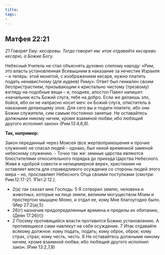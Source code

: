 ```yaml
---
title: 
tags: 
- 
---
```


## Матфея 22:21

*21 Говорят Ему: кесаревы. Тогда говорит им: итак отдавайте кесарево кесарю, а Божие Богу.*

Небесный Учитель не стал объяснять духовно слепому народу: «Рим, это власть установленная Всевышним в наказание за нечестие Израиля – и теперь: этой монетой, с изображением кесаря, нужно платить подать ненавистному (для иудеев) Риму». Ответ был гениален своим беспристрастием, призывающим к кристально чистому (трезвому) взгляду на подобные вещи – и, позднее, апостол Павел напишет: «начальник есть Божий слуга, тебе на добро. Если же делаешь зло, бойся, ибо он не напрасно носит меч: он Божий слуга, отмститель в наказание делающему злое. Для сего вы и подати платите, ибо они Божии служители, сим самым постоянно занятые. Не оставайтесь должными никому ничем, кроме взаимной любви; ибо любящий другого исполнил закон» (Рим.13:4,6,8).

**Так, например:**

Закон переданный через Моисея (все жертвоприношения и прочие служения) не спасал людей – однако, был некой временной заменой небесному служению. - Точно так же: земные царства являются блюстителями относительного порядка до прихода Царства Небесного. Живя в «доброй совести и нелицемерной вере», христианин не оставляет места для справедливого осуждения со стороны людей этого мира – но, прославляет Небесного Отца своими поступками (смотри: Рим.12:17-21. 1Пет.2:12.). 

- 2(а) так сказал мне Господь: 5 Я сотворил землю, человека и животных, которые на лице земли, великим могуществом Моим и простертою мышцею Моею, и отдал ее, кому Мне благоугодно было. (Иер 27:2(а),5)
- 26(г) назначив предопределенные времена и пределы их обитанию, (Деян 17:26(г))
- 2 Посему противящийся власти противится Божию установлению. А противящиеся сами навлекут на себя осуждение. 7 Итак отдавайте всякому должное: кому подать, подать; кому оброк, оброк; кому страх, страх; кому честь, честь. 8 Не оставайтесь должными никому ничем, кроме взаимной любви; ибо любящий другого исполнил закон. (Рим 13:2,7,8)